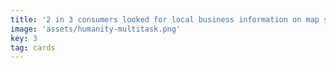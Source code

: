 ```yaml
---
title: '2 in 3 consumers looked for local business information on map sites/apps.'
image: 'assets/humanity-multitask.png'
key: 3
tag: cards
---
```

